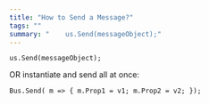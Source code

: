 ```yaml
---
title: "How to Send a Message?"
tags: ""
summary: "    us.Send(messageObject);"
---
```


    us.Send(messageObject);

OR instantiate and send all at once:

    Bus.Send( m => { m.Prop1 = v1; m.Prop2 = v2; }); 

